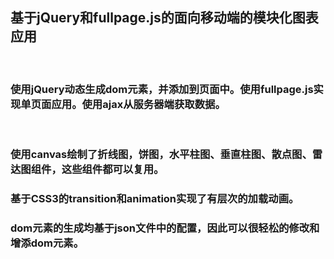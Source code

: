 ## 基于jQuery和fullpage.js的面向移动端的模块化图表应用
 
### 使用jQuery动态生成dom元素，并添加到页面中。使用fullpage.js实现单页面应用。使用ajax从服务器端获取数据。
 
### 使用canvas绘制了折线图，饼图，水平柱图、垂直柱图、散点图、雷达图组件，这些组件都可以复用。

### 基于CSS3的transition和animation实现了有层次的加载动画。

### dom元素的生成均基于json文件中的配置，因此可以很轻松的修改和增添dom元素。
  
